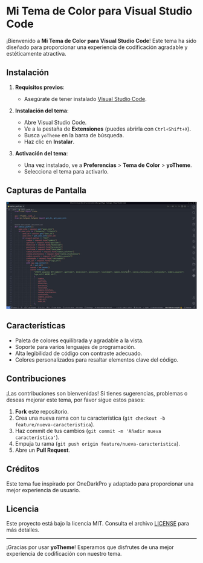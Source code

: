 # Mi Tema de Color para Visual Studio Code

¡Bienvenido a **Mi Tema de Color para Visual Studio Code**! Este tema ha sido diseñado para proporcionar una experiencia de codificación agradable y estéticamente atractiva.

## Instalación

1. **Requisitos previos**:

    - Asegúrate de tener instalado [Visual Studio Code](https://code.visualstudio.com/).

2. **Instalación del tema**:

    - Abre Visual Studio Code.
    - Ve a la pestaña de **Extensiones** (puedes abrirla con `Ctrl+Shift+X`).
    - Busca `yoTheme` en la barra de búsqueda.
    - Haz clic en **Instalar**.

3. **Activación del tema**:
    - Una vez instalado, ve a **Preferencias** > **Tema de Color** > **yoTheme**.
    - Selecciona el tema para activarlo.

## Capturas de Pantalla

![Captura de pantalla del tema](https://raw.githubusercontent.com/yoezequiel/ThemeDark/main/resources/img/image.jpg)

## Características

-   Paleta de colores equilibrada y agradable a la vista.
-   Soporte para varios lenguajes de programación.
-   Alta legibilidad de código con contraste adecuado.
-   Colores personalizados para resaltar elementos clave del código.

## Contribuciones

¡Las contribuciones son bienvenidas! Si tienes sugerencias, problemas o deseas mejorar este tema, por favor sigue estos pasos:

1. **Fork** este repositorio.
2. Crea una nueva rama con tu característica (`git checkout -b feature/nueva-caracteristica`).
3. Haz commit de tus cambios (`git commit -m 'Añadir nueva característica'`).
4. Empuja tu rama (`git push origin feature/nueva-caracteristica`).
5. Abre un **Pull Request**.

## Créditos

Este tema fue inspirado por OneDarkPro y adaptado para proporcionar una mejor experiencia de usuario.

## Licencia

Este proyecto está bajo la licencia MIT. Consulta el archivo [LICENSE](LICENSE) para más detalles.

---

¡Gracias por usar **yoTheme**! Esperamos que disfrutes de una mejor experiencia de codificación con nuestro tema.
